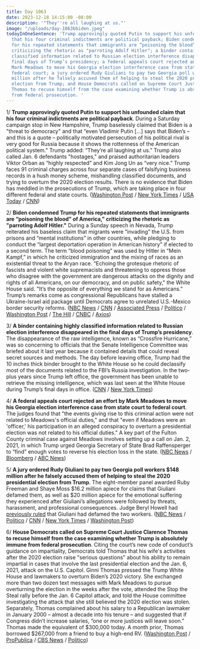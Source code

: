 ```yaml
---
title: Day 1063
date: 2023-12-18 14:15:00 -08:00
description: '"They''re all laughing at us."'
image: "/uploads/day-1063bbiden.jpeg"
todayInOneSentence: 'Trump approvingly quoted Putin to support his unfounded claim
  that his four criminal indictments are political payback; Biden condemned Trump
  for his repeated statements that immigrants are “poisoning the blood” of America,"
  criticizing the rhetoric as "parroting Adolf Hitler"; a binder containing highly
  classified information related to Russian election interference disappeared in the
  final days of Trump’s presidency; a federal appeals court rejected an effort by
  Mark Meadows to move his Georgia election interference case from state court to
  federal court; a jury ordered Rudy Giuliani to pay two Georgia poll workers $148
  million after he falsely accused them of helping to steal the 2020 presidential
  election from Trump; and House Democrats called on Supreme Court Justice Clarence
  Thomas to recuse himself from the case examining whether Trump is absolutely immune
  from federal prosecution. '
---
```


1/ **Trump approvingly quoted Putin to support his unfounded claim that his four criminal indictments are political payback**. During a Saturday campaign stop in New Hampshire, Trump baselessly claimed that Biden is a "threat to democracy" and that “even Vladimir Putin \[...\] says that Biden’s – and this is a quote – politically motivated persecution of his political rival is very good for Russia because it shows the rottenness of the American political system." Trump added: “They’re all laughing at us.” Trump also called Jan. 6 defendants "hostages," and praised authoritarian leaders Viktor Orban as “highly respected” and Kim Jong Un as “very nice.” Trump faces 91 criminal charges across four separate cases of falsifying business records in a hush money scheme, mishandling classified documents, and trying to overturn the 2020 election results. There is no evidence that  Biden has meddled in the prosecutions of Trump, which are taking place in four different federal and state courts. ([Washington Post](https://www.washingtonpost.com/elections/2023/12/16/trump-authoritarians-putin-orban-poisoning-blood/) / [New York Times](https://www.nytimes.com/2023/12/16/us/politics/trump-putin-new-hampshire.html) / [USA Today](https://www.usatoday.com/story/news/politics/elections/2023/12/17/donald-trump-vladimir-putin-rottenness-american-democracy/71951245007/) / [CNN](https://www.cnn.com/2023/12/16/politics/new-hampshire-republican-primary-trump-immigration/))

2/ **Biden condemned Trump for his repeated statements that immigrants are “poisoning the blood” of America," criticizing the rhetoric as "parroting Adolf Hitler."** During a Sunday speech in Nevada, Trump reiterated his baseless claim that migrants were “invading” the U.S. from prisons and “mental institutions” in other countries, while pledging to conduct the “largest deportation operation in American history" if elected to a second term. The term “blood poisoning” was used by Hitler in “Mein Kampf,” in which he criticized immigration and the mixing of races as an existential threat to the Aryan race. “Echoing the grotesque rhetoric of fascists and violent white supremacists and threatening to oppress those who disagree with the government are dangerous attacks on the dignity and rights of all Americans, on our democracy, and on public safety," the White House said. "It’s the opposite of everything we stand for as Americans.” Trump’s remarks come as congressional Republicans have stalled a Ukraine-Israel aid package until Democrats agree to unrelated U.S.-Mexico border security reforms. ([NBC News](https://www.nbcnews.com/politics/2024-election/trump-says-immigrants-are-poisoning-blood-country-biden-campaign-liken-rcna130141) / [CNN](https://www.cnn.com/2023/12/17/politics/trump-nevada-republican-primary?cid=ios_app) / [Associated Press](https://apnews.com/article/border-security-ukraine-congress-senate-biden-cb8d4e3ad8271323cfd9294b527d6615) / [Politico](https://www.politico.com/news/2023/12/16/trump-immigration-attack-00132156) / [Washington Post](https://www.washingtonpost.com/politics/2023/12/18/trump-immigrants-invasion-dehumanizing/) / [The Hill](https://thehill.com/homenews/campaign/4364825-biden-campaign-trump-parroted-adolf-hitler-new-hampshire-rally/) / [CNBC](https://www.cnbc.com/2023/12/17/biden-campaign-trump-parroted-hitler.html) / [Axios](https://www.axios.com/2023/12/18/trump-immigrants-poisoning-blood-country-biden-hitler-comparison))

3/ **A binder containing highly classified information related to Russian election interference disappeared in the final days of Trump’s presidency**. The disappearance of the raw intelligence, known as “Crossfire Hurricane,” was so concerning to officials that the Senate Intelligence Committee was briefed about it last year because it contained details that could reveal secret sources and methods. The day before leaving office, Trump had the 10 inches thick binder brought to the White House so he could declassify most of the documents related to the FBI’s Russia investigation. In the two-plus years since Trump left office, the government has been unable to retrieve the missing intelligence, which was last seen at the White House during Trump’s final days in office. ([CNN](https://www.cnn.com/interactive/2023/12/politics/missing-russia-intelligence-trump-dg/) / [New York Times](https://www.nytimes.com/2023/12/15/us/politics/trump-binder-classified-material-russia.html))

4/ **A federal appeals court rejected an effort by Mark Meadows to move his Georgia election interference case from state court to federal court**. The judges found that "the events giving rise to this criminal action were not related to Meadows's official duties," and that "even if Meadows were an 'officer,' his participation in an alleged conspiracy to overturn a presidential election was not related to his official duties." A key part of the Fulton County criminal case against Meadows involves setting up a call on Jan. 2, 2021, in which Trump urged Georgia Secretary of State Brad Raffensperger to “find” enough votes to reverse his election loss in the state. ([NBC News](https://www.nbcnews.com/politics/politics-news/appeals-court-rejects-mark-meadows-bid-move-georgia-case-state-court-rcna130058) / [Bloomberg](https://www.bloomberg.com/news/articles/2023-12-18/mark-meadows-denied-bid-to-move-georgia-case-to-federal-court?sref=MIBMEEoj) / [ABC News](https://abcnews.go.com/US/federal-appeals-court-rejects-mark-meadows-bid-move/story?id=105754238))

5/ **A jury ordered Rudy Giuliani to pay two Georgia poll workers $148 million after he falsely accused them of helping to steal the 2020 presidential election from Trump**. The eight-member panel awarded Ruby Freeman and Shaye Moss $16.2 million apiece for claims that Giuliani defamed them, as well as $20 million apiece for the emotional suffering they experienced after Giuliani’s allegations were followed by threats, harassment, and professional consequences. Judge Beryl Howell had [previously ruled](https://whatthefuckjusthappenedtoday.com/2023/08/30/day-953/#2-a-federal-judge-ruled-that-rudy-gi) that Giuliani had defamed the two workers. ([NBC News](https://www.nbcnews.com/politics/politics-news/rudy-giuliani-hit-148m-verdict-defaming-two-georgia-election-workers-rcna129807) / [Politico](https://www.politico.com/news/2023/12/15/giuliani-georgia-election-workers-verdict-00132099) / [CNN](https://www.cnn.com/politics/live-news/rudy-giuliani-defamation-trial-verdict/index.html) / [New York Times](https://www.nytimes.com/2023/12/15/us/politics/rudy-giuliani-defamation-trial-damages.html) / [Washington Post](https://www.washingtonpost.com/dc-md-va/2023/12/15/giuliani-defamation-trial-verdict-georgia-election-workers/))

6/ **House Democrats called on Supreme Court Justice Clarence Thomas to recuse himself from the case examining whether Trump is absolutely immune from federal prosecution**. Citing the court’s new code of conduct’s guidance on impartiality, Democrats told Thomas that his wife's activities after the 2020 election raise "serious questions" about his ability to remain impartial in cases that involve the last presidential election and the Jan. 6, 2021, attack on the U.S. Capitol. Ginni Thomas pressed the Trump White House and lawmakers to overturn Biden’s 2020 victory. She exchanged more than two dozen text messages with Mark Meadows to pursue overturning the election in the weeks after the vote, attended the Stop the Steal rally before the Jan. 6 Capitol attack, and told the House committee investigating the attack that she still believed the 2020 election was stolen. Separately, Thomas complained about his salary to a Republican lawmaker in January 2000 – almost a decade into his tenure – and suggested that if Congress didn’t increase salaries, “one or more justices will leave soon.” Thomas made the equivalent of $300,000 today. A month prior, Thomas borrowed $267,000 from a friend to buy a high-end RV. ([Washington Post](https://www.washingtonpost.com/politics/2023/12/18/clarence-thomas-democrats-recuse/) / [ProPublica](https://www.propublica.org/article/clarence-thomas-money-complaints-sparked-resignation-fears-scotus) / [CBS News](https://www.cbsnews.com/news/house-democrats-justice-clarence-thomas-recuse-trump-2020-election-case/) / [Politico](https://www.politico.com/news/2023/12/18/clarence-thomas-supreme-court-propublica-00132252))